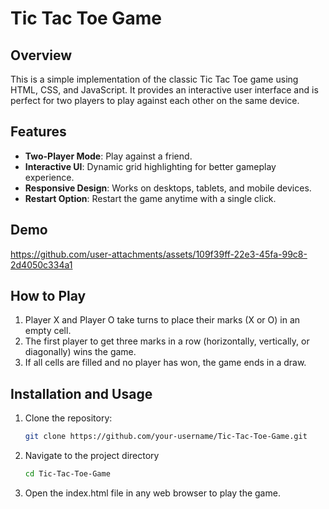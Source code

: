 # Tic Tac Toe Game

## Overview
This is a simple implementation of the classic Tic Tac Toe game using HTML, CSS, and JavaScript. It provides an interactive user interface and is perfect for two players to play against each other on the same device.

## Features
- **Two-Player Mode**: Play against a friend.
- **Interactive UI**: Dynamic grid highlighting for better gameplay experience.
- **Responsive Design**: Works on desktops, tablets, and mobile devices.
- **Restart Option**: Restart the game anytime with a single click.

## Demo
https://github.com/user-attachments/assets/109f39ff-22e3-45fa-99c8-2d4050c334a1


## How to Play
1. Player X and Player O take turns to place their marks (X or O) in an empty cell.
2. The first player to get three marks in a row (horizontally, vertically, or diagonally) wins the game.
3. If all cells are filled and no player has won, the game ends in a draw.

## Installation and Usage
1. Clone the repository:
   ```bash
   git clone https://github.com/your-username/Tic-Tac-Toe-Game.git
   ```
2. Navigate to the project directory
   ```bash
   cd Tic-Tac-Toe-Game
   ```
3. Open the index.html file in any web browser to play the game.
